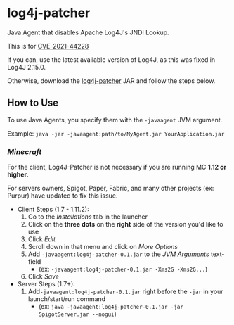 # log4j-patcher
Java Agent that disables Apache Log4J's JNDI Lookup.

This is for [CVE-2021-44228](https://nvd.nist.gov/vuln/detail/CVE-2021-44228)

If you can, use the latest available version of Log4J, as this was fixed in Log4J 2.15.0.

Otherwise, download the [log4j-patcher](https://alerithe.github.io/log4j-patcher/log4j-patcher-0.1.jar) JAR and follow the steps below.

## How to Use
To use Java Agents, you specify them with the `-javaagent` JVM argument.

Example: `java -jar -javaagent:path/to/MyAgent.jar YourApplication.jar`

### ***Minecraft***
For the client, Log4J-Patcher is not necessary if you are running MC **1.12 or higher**.

For servers owners, Spigot, Paper, Fabric, and many other projects (ex: Purpur) have updated to fix this issue.

- Client Steps (1.7 - 1.11.2):
    1. Go to the *Installations* tab in the launcher
    2. Click on the **three dots** on the **right** side of the version you'd like to use
    3. Click *Edit*
    4. Scroll down in that menu and click on *More Options*
    5. Add `-javaagent:log4j-patcher-0.1.jar` to the *JVM Arguments* text-field
        - (ex: `-javaagent:log4j-patcher-0.1.jar -Xms2G -Xms2G...`)
    6. Click *Save*
- Server Steps (1.7+):
    1. Add`-javaagent:log4j-patcher-0.1.jar` right before the `-jar` in your launch/start/run command
        - (ex: `java -javaagent:log4j-patcher-0.1.jar -jar SpigotServer.jar --nogui`)